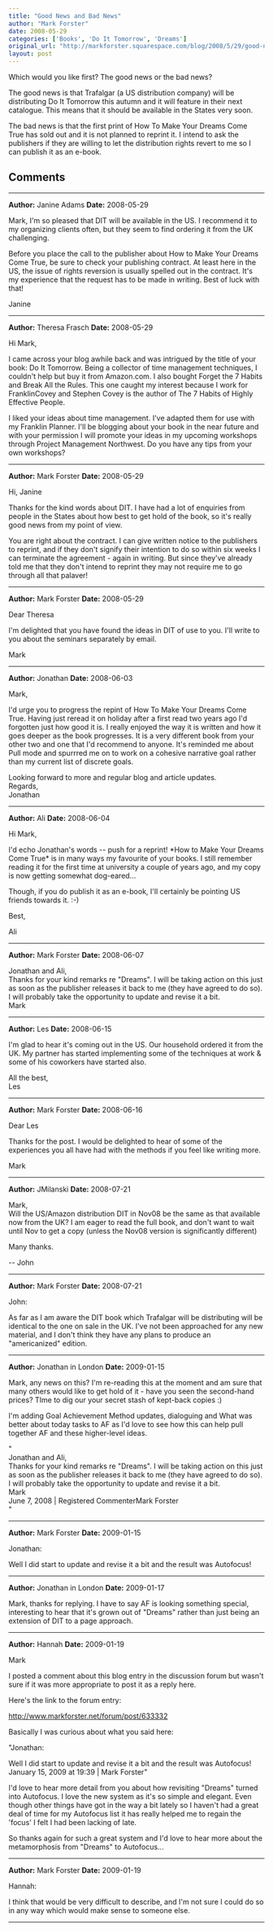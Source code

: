 ```yaml
---
title: "Good News and Bad News"
author: "Mark Forster"
date: 2008-05-29
categories: ['Books', 'Do It Tomorrow', 'Dreams']
original_url: "http://markforster.squarespace.com/blog/2008/5/29/good-news-and-bad-news.html"
layout: post
---
```


Which would you like first? The good news or the bad news?

The good news is that Trafalgar (a US distribution company) will be distributing Do It Tomorrow this autumn and it will feature in their next catalogue. This means that it should be available in the States very soon.

The bad news is that the first print of How To Make Your Dreams Come True has sold out and it is not planned to reprint it. I intend to ask the publishers if they are willing to let the distribution rights revert to me so I can publish it as an e-book.


## Comments

---

**Author:** Janine Adams
**Date:** 2008-05-29

Mark, I'm so pleased that DIT will be available in the US. I recommend it to my organizing clients often, but they seem to find ordering it from the UK challenging.  
  
Before you place the call to the publisher about How to Make Your Dreams Come True, be sure to check your publishing contract. At least here in the US, the issue of rights reversion is usually spelled out in the contract. It's my experience that the request has to be made in writing. Best of luck with that!  
  
Janine

---

**Author:** Theresa Frasch
**Date:** 2008-05-29

Hi Mark,  
  
I came across your blog awhile back and was intrigued by the title of your book: Do It Tomorrow. Being a collector of time management techniques, I couldn't help but buy it from Amazon.com. I also bought Forget the 7 Habits and Break All the Rules. This one caught my interest because I work for FranklinCovey and Stephen Covey is the author of The 7 Habits of Highly Effective People.  
  
I liked your ideas about time management. I've adapted them for use with my Franklin Planner. I'll be blogging about your book in the near future and with your permission I will promote your ideas in my upcoming workshops through Project Management Northwest. Do you have any tips from your own workshops?

---

**Author:** Mark Forster
**Date:** 2008-05-29

Hi, Janine  
  
Thanks for the kind words about DIT. I have had a lot of enquiries from people in the States about how best to get hold of the book, so it's really good news from my point of view.  
  
You are right about the contract. I can give written notice to the publishers to reprint, and if they don't signify their intention to do so within six weeks I can terminate the agreement - again in writing. But since they've already told me that they don't intend to reprint they may not require me to go through all that palaver!

---

**Author:** Mark Forster
**Date:** 2008-05-29

Dear Theresa  
  
I'm delighted that you have found the ideas in DIT of use to you. I'll write to you about the seminars separately by email.  
  
Mark

---

**Author:** Jonathan
**Date:** 2008-06-03

Mark,  
  
I'd urge you to progress the repint of How To Make Your Dreams Come True. Having just reread it on holiday after a first read two years ago I'd forgotten just how good it is. I really enjoyed the way it is written and how it goes deeper as the book progresses. It is a very different book from your other two and one that I'd recommend to anyone. It's reminded me about Pull mode and spurrred me on to work on a cohesive narrative goal rather than my current list of discrete goals.  
  
Looking forward to more and regular blog and article updates.  
Regards,  
Jonathan

---

**Author:** Ali
**Date:** 2008-06-04

Hi Mark,  
  
I'd echo Jonathan's words -- push for a reprint! \*How to Make Your Dreams Come True\* is in many ways my favourite of your books. I still remember reading it for the first time at university a couple of years ago, and my copy is now getting somewhat dog-eared...  
  
Though, if you do publish it as an e-book, I'll certainly be pointing US friends towards it. :-)  
  
Best,  
  
Ali

---

**Author:** Mark Forster
**Date:** 2008-06-07

Jonathan and Ali,   
Thanks for your kind remarks re "Dreams". I will be taking action on this just as soon as the publisher releases it back to me (they have agreed to do so). I will probably take the opportunity to update and revise it a bit.  
Mark

---

**Author:** Les
**Date:** 2008-06-15

I'm glad to hear it's coming out in the US. Our household ordered it from the UK. My partner has started implementing some of the techniques at work & some of his coworkers have started also.  
  
All the best,  
Les

---

**Author:** Mark Forster
**Date:** 2008-06-16

Dear Les  
  
Thanks for the post. I would be delighted to hear of some of the experiences you all have had with the methods if you feel like writing more.  
  
Mark

---

**Author:** JMilanski
**Date:** 2008-07-21

Mark,  
Will the US/Amazon distribution DIT in Nov08 be the same as that available now from the UK? I am eager to read the full book, and don't want to wait until Nov to get a copy (unless the Nov08 version is significantly different)  
  
Many thanks.  
  
-- John

---

**Author:** Mark Forster
**Date:** 2008-07-21

John:  
  
As far as I am aware the DIT book which Trafalgar will be distributing will be identical to the one on sale in the UK. I've not been approached for any new material, and I don't think they have any plans to produce an "americanized" edition.

---

**Author:** Jonathan in London
**Date:** 2009-01-15

Mark, any news on this? I'm re-reading this at the moment and am sure that many others would like to get hold of it - have you seen the second-hand prices? TIme to dig our your secret stash of kept-back copies :)  
  
I'm adding Goal Achievement Method updates, dialoguing and What was better about today tasks to AF as I'd love to see how this can help pull together AF and these higher-level ideas.  
  
"  
Jonathan and Ali,  
Thanks for your kind remarks re "Dreams". I will be taking action on this just as soon as the publisher releases it back to me (they have agreed to do so). I will probably take the opportunity to update and revise it a bit.  
Mark  
June 7, 2008 | Registered CommenterMark Forster  
"

---

**Author:** Mark Forster
**Date:** 2009-01-15

Jonathan:  
  
Well I did start to update and revise it a bit and the result was Autofocus!

---

**Author:** Jonathan in London
**Date:** 2009-01-17

Mark, thanks for replying. I have to say AF is looking something special, interesting to hear that it's grown out of "Dreams" rather than just being an extension of DIT to a page approach.

---

**Author:** Hannah
**Date:** 2009-01-19

Mark  
  
I posted a comment about this blog entry in the discussion forum but wasn't sure if it was more appropriate to post it as a reply here.  
  
Here's the link to the forum entry:  
  
<http://www.markforster.net/forum/post/633332>  
  
Basically I was curious about what you said here:  
  
"Jonathan:  
  
Well I did start to update and revise it a bit and the result was Autofocus!   
January 15, 2009 at 19:39 | Mark Forster"  
  
I'd love to hear more detail from you about how revisiting "Dreams" turned into Autofocus. I love the new system as it's so simple and elegant. Even though other things have got in the way a bit lately so I haven't had a great deal of time for my Autofocus list it has really helped me to regain the 'focus' I felt I had been lacking of late.  
  
So thanks again for such a great system and I'd love to hear more about the metamorphosis from "Dreams" to Autofocus...

---

**Author:** Mark Forster
**Date:** 2009-01-19

Hannah:  
  
I think that would be very difficult to describe, and I'm not sure I could do so in any way which would make sense to someone else.

---
